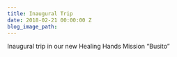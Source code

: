 ```yaml
---
title: Inaugural Trip
date: 2018-02-21 00:00:00 Z
blog_image_path: 
---
```


Inaugural trip in our new Healing Hands Mission “Busito”&nbsp;